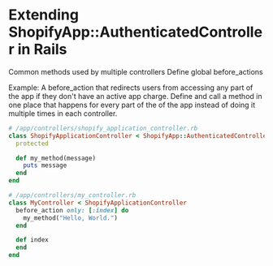 # Extending ShopifyApp::AuthenticatedController in Rails

Common methods used by multiple controllers
Define global before_actions

Example:
A before_action that redirects users from accessing any part of the app if they don't have an active app charge. Define and call a method in one place that happens for every part of the of the app instead of doing it multiple times in each controller.

```rb
# /app/controllers/shopify_application_controller.rb
class ShopifyApplicationController < ShopifyApp::AuthenticatedController
  protected

  def my_method(message)
    puts message
  end
end
```

```rb
# /app/controllers/my_controller.rb
class MyController < ShopifyApplicationController
  before_action only: [:index] do
    my_method("Hello, World.")
  end

  def index
  end
end
```
